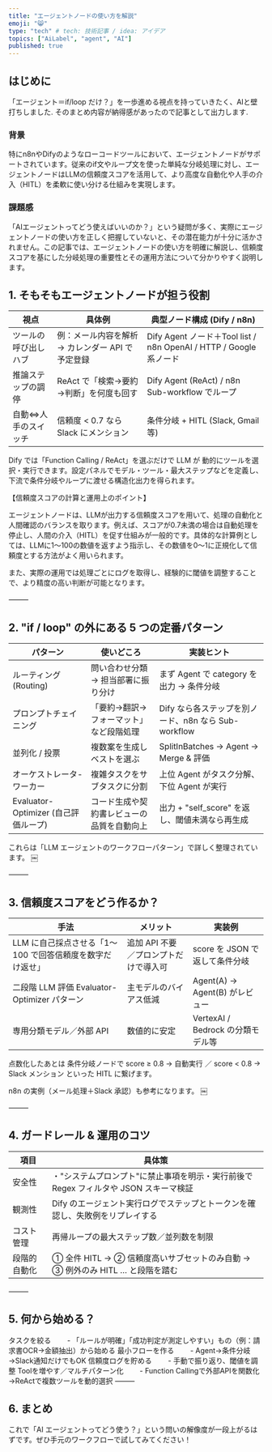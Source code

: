 ```yaml
---
title: "エージェントノードの使い方を解説"
emoji: "😸"
type: "tech" # tech: 技術記事 / idea: アイデア
topics: ["AiLabel", "agent", "AI"]
published: true
---
```


## はじめに

「エージェント＝if/loop だけ？」を一歩進める視点を持っていきたく、AIと壁打ちしました.
そのまとめ内容が納得感があったので記事として出力します.

### 背景

特にn8nやDifyのようなローコードツールにおいて、エージェントノードがサポートされています。従来のif文やループ文を使った単純な分岐処理に対し、エージェントノードはLLMの信頼度スコアを活用して、より高度な自動化や人手の介入（HITL）を柔軟に使い分ける仕組みを実現します。

### 課題感

「AIエージェントってどう使えばいいのか？」という疑問が多く、実際にエージェントノードの使い方を正しく把握していないと、その潜在能力が十分に活かされません。この記事では、エージェントノードの使い方を明確に解説し、信頼度スコアを基にした分岐処理の重要性とその運用方法について分かりやすく説明します。



## 1. そもそもエージェントノードが担う役割

| 視点 | 具体例 | 典型ノード構成 (Dify / n8n) |
| --- | --- | --- |
| ツールの呼び出しハブ | 例：メール内容を解析 → カレンダー API で予定登録 | Dify Agent ノード＋Tool list / n8n OpenAI / HTTP / Google 系ノード |
| 推論ステップの調停 | ReAct で「検索→要約→判断」を何度も回す | Dify Agent (ReAct) / n8n Sub-workflow でループ |
| 自動⇔人手のスイッチ | 信頼度 < 0.7 なら Slack にメンション | 条件分岐 + HITL (Slack, Gmail 等) |

Dify では「Function Calling / ReAct」を選ぶだけで LLM が 動的にツールを選択・実行できます。設定パネルでモデル・ツール・最大ステップなどを定義し、下流で条件分岐やループに渡せる構造化出力を得られます。

【信頼度スコアの計算と運用上のポイント】

エージェントノードは、LLMが出力する信頼度スコアを用いて、処理の自動化と人間確認のバランスを取ります。例えば、スコアが0.7未満の場合は自動処理を停止し、人間の介入（HITL）を促す仕組みが一般的です。具体的な計算例としては、LLMに1〜100の数値を返すよう指示し、その数値を0〜1に正規化して信頼度とする方法がよく用いられます。

また、実際の運用では処理ごとにログを取得し、経験的に閾値を調整することで、より精度の高い判断が可能となります。

⸻

## 2. "if / loop" の外にある 5 つの定番パターン

| パターン | 使いどころ | 実装ヒント |
| --- | --- | --- |
| ルーティング (Routing) | 問い合わせ分類 → 担当部署に振り分け | まず Agent で category を出力 → 条件分岐 |
| プロンプトチェイニング | 「要約→翻訳→フォーマット」など段階処理 | Dify なら各ステップを別ノード、n8n なら Sub-workflow |
| 並列化 / 投票 | 複数案を生成しベストを選ぶ | SplitInBatches → Agent → Merge & 評価 |
| オーケストレータ-ワーカー | 複雑タスクをサブタスクに分割 | 上位 Agent がタスク分解、下位 Agent が実行 |
| Evaluator-Optimizer (自己評価ループ) | コード生成や契約書レビューの品質を自動向上 | 出力 + "self_score" を返し、閾値未満なら再生成 |

これらは「LLM エージェントのワークフローパターン」で詳しく整理されています。 ￼

⸻

## 3. 信頼度スコアをどう作るか？

| 手法 | メリット | 実装例 |
| --- | --- | --- |
| LLM に自己採点させる「1〜100 で回答信頼度を数字だけ返せ」 | 追加 API 不要／プロンプトだけで導入可 | score を JSON で返して条件分岐 |
| 二段階 LLM 評価 Evaluator-Optimizer パターン | 主モデルのバイアス低減 | Agent(A) → Agent(B) がレビュー |
| 専用分類モデル／外部 API | 数値的に安定 | VertexAI / Bedrock の分類モデル等 |

点数化したあとは 条件分岐ノードで
score ≥ 0.8 → 自動実行 ／ score < 0.8 → Slack メンション といった HITL に繋げます。

n8n の実例（メール処理＋Slack 承認）も参考になります。 ￼

⸻

## 4. ガードレール & 運用のコツ

| 項目 | 具体策 |
| --- | --- |
| 安全性 | ・"システムプロンプト"に禁止事項を明示・実行前後で Regex フィルタや JSON スキーマ検証 |
| 観測性 | Dify のエージェント実行ログでステップとトークンを確認し、失敗例をリプレイする |
| コスト管理 | 再帰ループの最大ステップ数／並列数を制限 |
| 段階的自動化 | ① 全件 HITL → ② 信頼度高いサブセットのみ自動 → ③ 例外のみ HITL … と段階を踏む |

⸻

## 5. 何から始める？

タスクを絞る
  - 「ルールが明確」「成功判定が測定しやすい」もの（例：請求書OCR→金額抽出）から始める
最小フローを作る
  - Agent→条件分岐→Slack通知だけでもOK
信頼度ログを貯める
  - 手動で振り返り、閾値を調整
Toolを増やす／マルチパターン化
  - Function Callingで外部APIを関数化→ReActで複数ツールを動的選択
⸻

## 6. まとめ

これで「AI エージェントってどう使う？」という問いの解像度が一段上がるはずです。ぜひ手元のワークフローで試してみてください！
